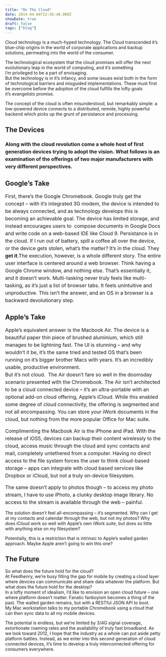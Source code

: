 ```yaml
---
title: "On The Cloud"
date: 2014-04-04T22:56:48.000Z
showDate: true
draft: false
tags: ["blog"]
---
```



Cloud technology is a much-hyped technology. The Cloud transcended it’s blue-chip origins in the world of corporate applications and backup solutions, permeating into the world of the consumer.

The technological ecosystem that the cloud promises will offer the next evolutionary leap in the world of computing, and it’s something I’m privileged to be a part of envisaging.  
 But the technology is in it’s infancy, and some issues exist both in the form of technological barriers and misguided implementations. These must first be overcome before the adoption of the cloud fulfills the lofty goals it’s evangelists promise.

The concept of the cloud is often misunderstood, but remarkably simple: a low-powered device connects to a distributed, remote, highly powerful backend which picks up the grunt of persistance and processing.


##  The Devices

###  <span class="Apple-style-span" style="font-size: 16px; line-height: 24px;">Along with the cloud revolution come a whole host of first generation devices trying to adopt the vision. What follows is an examination of the offerings of two major manufacturers with very different perspectives.</span>


##  Google’s Take

<span class="Apple-style-span" style="font-size: 16px; line-height: 24px;">First, there’s the Google Chromebook. Google truly get the concept – with it’s integrated 3G modem, the device is intended to be always connected, and as technology develops this is becoming an achievable goal. The device has limited storage, and instead encourages users to  compose documents in Google Docs and write code on a web-based IDE like Cloud 9. Persistance is in the cloud. If I run out of battery, spill a coffee all over the device, or the device gets stolen, what’s the matter? It’s in the cloud. They **get it**.The execution, however, is a whole different story. The entire user interface is centered around a web browser. Think having a Google Chrome window, and nothing else. That’s essentially it, and it doesn’t work. Multi-tasking never truly feels like multi-tasking, as it’s just a list of browser tabs. It feels unintuitive and unproductive. This isn’t the answer, and an OS in a browser is a backward devolutionary step.</span>


##  Apple’s Take

<span class="Apple-style-span" style="font-size: 16px; line-height: 24px;">Apple’s equivalent answer is the Macbook Air. The device is a beautiful paper thin piece of brushed aluminium, which still manages to be lightning fast. The UI is stunning – and why wouldn’t it be, it’s the same tried and tested OS that’s been running on it’s bigger brother Macs with years. It’s an incredibly usable, productive environment.  
 But it’s not cloud.  The Air doesn’t fare so well in the doomsday scenario presented with the Chromebook. The Air isn’t architected to be a cloud connected device – it’s an ultra-portable with an optional add-on cloud offering, Apple’s iCloud. While this enabled some degree of cloud connectivity, the offering is segmented and not all encompassing. You can store your iWork documents in the cloud, but nothing from the more popular Office for Mac suite. </span>

<span class="Apple-style-span" style="font-size: 16px; line-height: 24px;">Complimenting the Macbook Air is the iPhone and iPad. With the release of iOS5, devices can backup their content wirelessly to the cloud, access music through the cloud and sync contacts and mail, completely untethered from a computer. Having no direct access to the file system forces the user to think cloud-based storage – apps can integrate with cloud based services like Dropbox or iCloud, but not a truly on-device filesystem.</span>

<span class="Apple-style-span" style="font-size: 16px; line-height: 24px;">The same doesn’t apply to photos though – to access my photo stream, I have to use iPhoto, a clunky desktop image library. No access to the stream is available through the web – painful. </span>

The solution doesn’t feel all-encompassing – it’s segmented. Why can I get at my contacts and calendar through the web, but not my photos? Why does iCloud work so well with Apple’s own iWork suite, but does so little with anything else on my filesystem?

Potentially, this is a restriction that is intrinsic to Apple’s walled garden approach. Maybe Apple aren’t going to win this one?


##  The Future

So what does the future hold for the cloud?  
 At Feedhenry, we’re busy filling the gap for mobile by creating a cloud layer where devices can communicate and share data whatever the platform. But what does the future hold for the desktop?  
 In a lofty moment of idealism, I’d like to envision an open cloud future – one where platform doesn’t matter. Fanatic fanboyism becomes a thing of the past. The walled garden remains, but with a RESTful JSON API to boot.  
 My Mac workstation talks to my portable Chromebook using a cloud that can then sync data to all my mobile devices.

The potential is endless, but we’re limited by 3/4G signal coverage, extortionate roaming rates and the availability of truly fast broadband. As we look toward 2012, I hope that the industry as a whole can put aside petty platform battles. Instead, as we enter into this second generation of cloud connected devices, it’s time to develop a truly interconnected offering for consumers everywhere.



